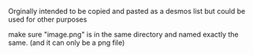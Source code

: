 Orginally intended to be copied and pasted as a desmos list but could be used for other purposes

make sure "image.png" is in the same directory and named exactly the same. (and it can only be a png file)
